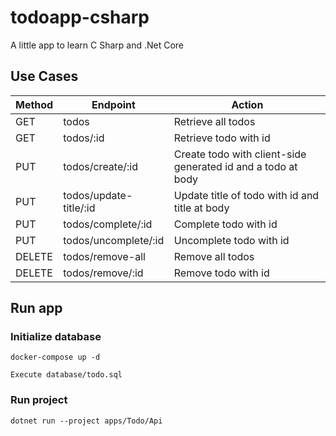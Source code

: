 # todoapp-csharp

A little app to learn C Sharp and .Net Core

## Use Cases

| Method | Endpoint               | Action                                                       |
| ------ | ---------------------- | ------------------------------------------------------------ |
| GET    | todos                  | Retrieve all todos                                           |
| GET    | todos/:id              | Retrieve todo with id                                        |
| PUT    | todos/create/:id       | Create todo with client-side generated id and a todo at body |
| PUT    | todos/update-title/:id | Update title of todo with id and title at body               |
| PUT    | todos/complete/:id     | Complete todo with id                                        |
| PUT    | todos/uncomplete/:id   | Uncomplete todo with id                                      |
| DELETE | todos/remove-all       | Remove all todos                                             |
| DELETE | todos/remove/:id       | Remove todo with id                                          |

## Run app

### Initialize database

`docker-compose up -d`

`Execute database/todo.sql`

### Run project

`dotnet run --project apps/Todo/Api`
